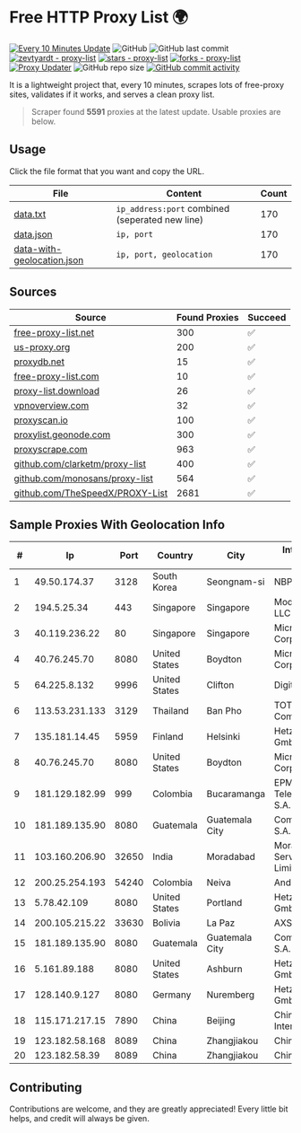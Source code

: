 
# Free HTTP Proxy List 🌍

[![Every 10 Minutes Update](https://github.com/mertguvencli/http-proxy-list/actions/workflows/main.yml/badge.svg?branch=main)](https://github.com/mertguvencli/http-proxy-list/actions/workflows/main.yml)
![GitHub](https://img.shields.io/github/license/mertguvencli/http-proxy-list)
![GitHub last commit](https://img.shields.io/github/last-commit/mertguvencli/http-proxy-list)
[![zevtyardt - proxy-list](https://img.shields.io/static/v1?label=zevtyardt&message=proxy-list&color=blue&logo=github)](https://github.com/zevtyardt/proxy-list "Go to GitHub repo")
[![stars - proxy-list](https://img.shields.io/github/stars/zevtyardt/proxy-list?style=social)](https://github.com/zevtyardt/proxy-list)
[![forks - proxy-list](https://img.shields.io/github/forks/zevtyardt/proxy-list?style=social)](https://github.com/zevtyardt/proxy-list)
[![Proxy Updater](https://github.com/zevtyardt/proxy-list/workflows/Proxy%20Updater/badge.svg)](https://github.com/zevtyardt/proxy-list/actions?query=workflow:"Proxy+Updater")
![GitHub repo size](https://img.shields.io/github/repo-size/zevtyardt/proxy-list)
[![GitHub commit activity](https://img.shields.io/github/commit-activity/m/zevtyardt/proxy-list?logo=commits)](https://github.com/zevtyardt/proxy-list/commits/main)

It is a lightweight project that, every 10 minutes, scrapes lots of free-proxy sites, validates if it works, and serves a clean proxy list.

> Scraper found **5591** proxies at the latest update. Usable proxies are below.

## Usage

Click the file format that you want and copy the URL.

|File|Content|Count|
|----|-------|-----|
|[data.txt](https://raw.githubusercontent.com/mertguvencli/http-proxy-list/main/proxy-list/data.txt)|`ip_address:port` combined (seperated new line)|170|
|[data.json](https://raw.githubusercontent.com/mertguvencli/http-proxy-list/main/proxy-list/data.json)|`ip, port`|170|
|[data-with-geolocation.json](https://raw.githubusercontent.com/mertguvencli/http-proxy-list/main/proxy-list/data-with-geolocation.json)|`ip, port, geolocation`|170|

## Sources

|Source|Found Proxies|Succeed|
|------|-------------|-------|
|[free-proxy-list.net](https://free-proxy-list.net)|300|✅|
|[us-proxy.org](https://www.us-proxy.org)|200|✅|
|[proxydb.net](http://proxydb.net)|15|✅|
|[free-proxy-list.com](https://free-proxy-list.com/?page=&port=&type%5B%5D=http&type%5B%5D=https&up_time=0&search=Search)|10|✅|
|[proxy-list.download](https://www.proxy-list.download/HTTP)|26|✅|
|[vpnoverview.com](https://vpnoverview.com/privacy/anonymous-browsing/free-proxy-servers)|32|✅|
|[proxyscan.io](https://www.proxyscan.io)|100|✅|
|[proxylist.geonode.com](https://proxylist.geonode.com/api/proxy-list?limit=300&page=1&sort_by=lastChecked&sort_type=desc&protocols=http,https)|300|✅|
|[proxyscrape.com](https://api.proxyscrape.com/v2/?request=displayproxies&protocol=http&timeout=10000&country=all&ssl=all&anonymity=all)|963|✅|
|[github.com/clarketm/proxy-list](https://raw.githubusercontent.com/clarketm/proxy-list/master/proxy-list-raw.txt)|400|✅|
|[github.com/monosans/proxy-list](https://raw.githubusercontent.com/monosans/proxy-list/main/proxies/http.txt)|564|✅|
|[github.com/TheSpeedX/PROXY-List](https://raw.githubusercontent.com/TheSpeedX/PROXY-List/master/http.txt)|2681|✅|


## Sample Proxies With Geolocation Info

|#|Ip|Port|Country|City|Internet Service Provider|
|-|--|----|-------|----|-------------------------|
|1|49.50.174.37|3128|South Korea|Seongnam-si|NBP|
|2|194.5.25.34|443|Singapore|Singapore|Mod Mission Critical LLC|
|3|40.119.236.22|80|Singapore|Singapore|Microsoft Corporation|
|4|40.76.245.70|8080|United States|Boydton|Microsoft Corporation|
|5|64.225.8.132|9996|United States|Clifton|DigitalOcean, LLC|
|6|113.53.231.133|3129|Thailand|Ban Pho|TOT Public Company Limited|
|7|135.181.14.45|5959|Finland|Helsinki|Hetzner Online GmbH|
|8|40.76.245.70|8080|United States|Boydton|Microsoft Corporation|
|9|181.129.182.99|999|Colombia|Bucaramanga|EPM Telecomunicaciones S.A. E.S.P.|
|10|181.189.135.90|8080|Guatemala|Guatemala City|Comcel Guatemala S.A.|
|11|103.160.206.90|32650|India|Moradabad|Moradabad Internet Services Private Limited|
|12|200.25.254.193|54240|Colombia|Neiva|Andinet ON Line|
|13|5.78.42.109|8080|United States|Portland|Hetzner Online GmbH|
|14|200.105.215.22|33630|Bolivia|La Paz|AXS Bolivia S. A.|
|15|181.189.135.90|8080|Guatemala|Guatemala City|Comcel Guatemala S.A.|
|16|5.161.89.188|8080|United States|Ashburn|Hetzner Online GmbH|
|17|128.140.9.127|8080|Germany|Nuremberg|Hetzner Online GmbH|
|18|115.171.217.15|7890|China|Beijing|China Networks Inter-Exchange|
|19|123.182.58.168|8089|China|Zhangjiakou|Chinanet|
|20|123.182.58.39|8089|China|Zhangjiakou|Chinanet|



## Contributing

Contributions are welcome, and they are greatly appreciated! Every
little bit helps, and credit will always be given.

